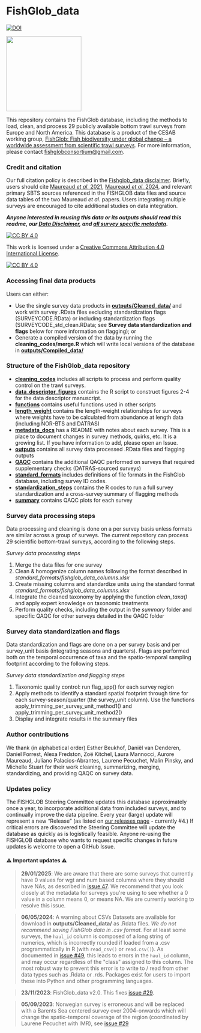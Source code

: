 # FishGlob_data

[![DOI](https://zenodo.org/badge/580133169.svg)](https://zenodo.org/badge/latestdoi/580133169)

<img src ="https://github.com/FishGlob/FishGlob_data/blob/main/fishglob_logo.png" width ="200">

This repository contains the FishGlob database, including the methods to load, clean, and process 29 publicly available bottom trawl surveys from Europe and North America. This database is a product of the CESAB working group, [FishGlob: Fish biodiversity under global change – a worldwide assessment from scientific trawl surveys](https://www.fondationbiodiversite.fr/en/the-frb-in-action/programs-and-projects/le-cesab/fishglob/). For more information, please contact [fishglobconsortium@gmail.com](fishglobconsortium@gmail.com).

### Credit and citation

Our full citation policy is described in the [Fishglob_data disclaimer](https://docs.google.com/document/d/1uiEIcUugCf-dOSvio6hB1r8xFf0sm1Ip2IzjbMu9I4o/). Briefly, users should cite [Maureaud *et al.* 2021](https://doi.org/10.1111/gcb.15404), [Maureaud *et al.* 2024](https://www.nature.com/articles/s41597-023-02866-w), and relevant primary SBTS sources referenced in the FISHGLOB data files and source data tables of the two Maureaud *et al.* papers. Users integrating multiple surveys are encouraged to cite additional studies on data integration. 

***Anyone interested in reusing this data or its outputs should read this readme, our [Data Disclaimer](https://docs.google.com/document/d/1uiEIcUugCf-dOSvio6hB1r8xFf0sm1Ip2IzjbMu9I4o/edit), and [all survey specific metadata](https://github.com/FishGlob/FishGlob_data/tree/main/metadata_docs).***

[![CC BY 4.0][cc-by-shield]][cc-by]

This work is licensed under a
[Creative Commons Attribution 4.0 International License][cc-by].

[![CC BY 4.0][cc-by-image]][cc-by]

[cc-by]: http://creativecommons.org/licenses/by/4.0/
[cc-by-image]: https://i.creativecommons.org/l/by/4.0/88x31.png
[cc-by-shield]: https://img.shields.io/badge/License-CC%20BY%204.0-lightgrey.svg

### Accessing final data products

Users can either:
- Use the single survey data products in **[outputs/Cleaned_data/](https://github.com/fishglob/FishGlob_data/tree/869626af0e7df5c9bb8688673c3a3eb2a016e720/outputs/Cleaned_data)** and work with survey .RData files excluding standardization flags (SURVEYCODE.RData) or including standardization flags (SURVEYCODE_std_clean.RData; see **Survey data standardization and flags** below for more information on flagging); or
- Generate a compiled version of the data by running the **cleaning_codes/merge.R** which will write local versions of the database in **[outputs/Compiled_data/](https://github.com/fishglob/FishGlob_data/blob/869626af0e7df5c9bb8688673c3a3eb2a016e720/cleaning_codes/merge.R)**

### Structure of the FishGlob_data repository

* **[cleaning_codes](https://github.com/fishglob/FishGlob_data/tree/869626af0e7df5c9bb8688673c3a3eb2a016e720/cleaning_codes)** includes all scripts to process and perform quality control on the trawl surveys.
* **[data_descriptor_figures](https://github.com/fishglob/FishGlob_data/tree/869626af0e7df5c9bb8688673c3a3eb2a016e720/data_descriptor_figures)** contains the R script to construct figures 2-4 for the data descriptor manuscript. 
* **[functions](https://github.com/fishglob/FishGlob_data/tree/869626af0e7df5c9bb8688673c3a3eb2a016e720/functions)** contains useful functions used in other scripts
* **[length_weight](https://github.com/fishglob/FishGlob_data/tree/869626af0e7df5c9bb8688673c3a3eb2a016e720/length_weight)** contains the length-weight relationships for surveys where weights have to be calculated from abundance at length data (including NOR-BTS and DATRAS)
* **[metadata_docs](https://github.com/fishglob/FishGlob_data/tree/869626af0e7df5c9bb8688673c3a3eb2a016e720/metadata_docs)** has a README with notes about each survey. This is a place to document changes in survey methods, quirks, etc. It is a growing list. If you have information to add, please open an Issue.
* **[outputs](https://github.com/fishglob/FishGlob_data/tree/869626af0e7df5c9bb8688673c3a3eb2a016e720/outputs)** contains all survey data processed .RData files and flagging outputs
* **[QAQC](https://github.com/fishglob/FishGlob_data/tree/869626af0e7df5c9bb8688673c3a3eb2a016e720/QAQC)** contains the additional QAQC performed on surveys that required supplementary checks (DATRAS-sourced surveys)
* **[standard_formats](https://github.com/fishglob/FishGlob_data/tree/869626af0e7df5c9bb8688673c3a3eb2a016e720/standard_formats)** includes definitions of file formats in the FishGlob database, including survey ID codes.
* **[standardization_steps](https://github.com/fishglob/FishGlob_data/tree/869626af0e7df5c9bb8688673c3a3eb2a016e720/standardization_steps)** contains the R codes to run a full survey standardization and a cross-survey summary of flagging methods
* **[summary](https://github.com/fishglob/FishGlob_data/tree/869626af0e7df5c9bb8688673c3a3eb2a016e720/summary)** contains QAQC plots for each survey

### Survey data processing steps

Data processing and cleaning is done on a per survey basis unless formats are similar across a group of surveys. The current repository can process 29 scientific bottom-trawl surveys, according to the following steps.

*Survey data processing steps*
1. Merge the data files for one survey
2. Clean & homogenize column names following the format described in *standard_formats/fishglob_data_columns.xlsx*
3. Create missing columns and standardize units using the standard format *standard_formats/fishglob_data_columns.xlsx*
4. Integrate the cleaned taxonomy by applying the function *clean_taxa()* and apply expert knowledge on taxonomic treatments
5. Perform quality checks, including the output in the *summary* folder and specific QAQC for other surveys detailed in the QAQC folder

### Survey data standardization and flags

Data standardization and flags are done on a per survey basis and per survey_unit basis (integrating seasons and quarters). Flags are performed both on the temporal occurrence of taxa and the spatio-temporal sampling footprint according to the following steps.

*Survey data standardization and flagging steps*
1. Taxonomic quality control: run flag_spp() for each survey region
2. Apply methods to identify a standard spatial footprint through time for each survey-season/quarter (the survey_unit column). Use the functions apply_trimming_per_survey_unit_method1() and apply_trimming_per_survey_unit_method2() 
3. Display and integrate results in the summary files

### Author contributions
We thank (in alphabetical order) Esther Beukhof, Daniël van Denderen, Daniel Forrest, Alexa Fredston, Zoë Kitchel, Laura Mannocci, Aurore Maureaud, Juliano Palacios-Abrantes, Laurene Pecuchet, Malin Pinsky, and Michelle Stuart for their work cleaning, summarizing, merging, standardizing, and providing QAQC on survey data.

### Updates policy

The FISHGLOB Steering Committee updates this database approximately once a year, to incorporate additional data from included surveys, and to continually improve the data pipeline. Every year (large) update will represent a new “Release” (as listed on [our releases page](https://github.com/AquaAuma/FishGlob_data/releases) - currently #4.) If critical errors are discovered the Steering Committee will update the database as quickly as is logistically feasible. Anyone re-using the FISHGLOB database who wants to request specific changes in future updates is welcome to open a GitHub Issue. 

#### :warning: Important updates :warning:

> **29/01/2025**: We are aware that there are some surveys that currently have 0 values for wgt and num based columns where they should have NAs, as described in [issue 47](https://github.com/AquaAuma/FishGlob_data/issues/47). We recommend that you look closely at the metadata for surveys you're using to see whether a 0 value in a column means 0, or means NA. We are currently working to resolve this issue.

> **06/05/2024**: A warning about CSVs
Datasets are available for download in **outputs/Cleaned_data/** as .Rdata files. *We do not recommend saving FishGlob data in .csv format.* For at least some surveys, the `haul_id` column is composed of a long string of numerics, which is incorrectly rounded if loaded from a .csv programmatically in R (with `read_csv()` or `read.csv()`). As documented in [issue #49](https://github.com/AquaAuma/FishGlob_data/issues/49), this leads to errors in the `haul_id` column, and may occur regardless of the "class" assigned to this column. The most robust way to prevent this error is to write to / read from other data types such as .Rdata or .rds. Packages exist for users to import these into Python and other programming languages. 

> **23/11/2023**: FishGlob_data v2.0. This fixes [issue #29](https://github.com/AquaAuma/FishGlob_data/issues/29).

> **05/09/2023**: Norwegian survey is erroneous and will be replaced with a Barents Sea centered survey over 2004-onwards which will change the spatio-temporal coverage of the region (coordinated by Laurene Pecuchet with IMR), see [issue #29](https://github.com/AquaAuma/FishGlob_data/issues/29)
